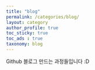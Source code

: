 ```yaml
---
title: "blog"
permalink: /categories/blog/
layout: category
author_profile: true
toc_sticky: true
toc_ads : true
taxonomy: blog
---
```


Github 블로그 만드는 과정들입니다 :D

